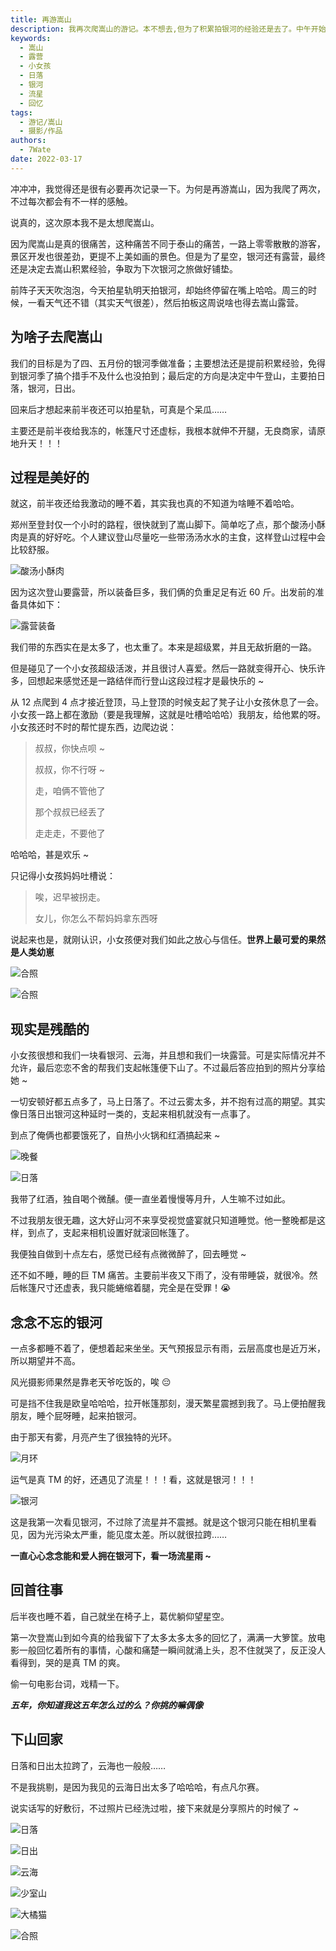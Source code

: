 ```yaml
---
title: 再游嵩山
description: 我再次爬嵩山的游记。本不想去,但为了积累拍银河的经验还是去了。中午开始登山,装备很多也很重。遇到一个活泼的小女孩,让过程很开心。到山顶吃饭看日落,帐篷太小睡得不舒服。凌晨看到了银河,虽然不太清晰,还遇到了流星。我坐着回忆往事,看日出后就下山了。这次虽然辛苦,但过程是开心的,留下了许多回忆。
keywords:
  - 嵩山
  - 露营
  - 小女孩
  - 日落
  - 银河
  - 流星
  - 回忆
tags:
  - 游记/嵩山
  - 摄影/作品
authors:
  - 7Wate
date: 2022-03-17
---
```


冲冲冲，我觉得还是很有必要再次记录一下。为何是再游嵩山，因为我爬了两次，不过每次都会有不一样的感触。

说真的，这次原本我不是太想爬嵩山。

因为爬嵩山是真的很痛苦，这种痛苦不同于泰山的痛苦，一路上零零散散的游客，景区开发也很差劲，更提不上美如画的景色。但是为了星空，银河还有露营，最终还是决定去嵩山积累经验，争取为下次银河之旅做好铺垫。

前阵子天天吹泡泡，今天拍星轨明天拍银河，却始终停留在嘴上哈哈。周三的时候，一看天气还不错（其实天气很差），然后拍板这周说啥也得去嵩山露营。

## 为啥子去爬嵩山

我们的目标是为了四、五月份的银河季做准备；主要想法还是提前积累经验，免得到银河季了搞个措手不及什么也没拍到；最后定的方向是决定中午登山，主要拍日落，银河，日出。

回来后才想起来前半夜还可以拍星轨，可真是个呆瓜……

主要还是前半夜给我冻的，帐篷尺寸还虚标，我根本就伸不开腿，无良商家，请原地升天！！！

## 过程是美好的

就这，前半夜还给我激动的睡不着，其实我也真的不知道为啥睡不着哈哈。

郑州至登封仅一个小时的路程，很快就到了嵩山脚下。简单吃了点，那个酸汤小酥肉是真的好好吃。个人建议登山尽量吃一些带汤汤水水的主食，这样登山过程中会比较舒服。

![酸汤小酥肉](https://static.7wate.com/img/2022/03/17/e40ed44463b61.jpg)

因为这次登山要露营，所以装备巨多，我们俩的负重足足有近 60 斤。出发前的准备具体如下：

![露营装备](https://static.7wate.com/img/2022/03/17/d929e744e9040.png)

我们带的东西实在是太多了，也太重了。本来是超级累，并且无敌折磨的一路。

但是碰见了一个小女孩超级活泼，并且很讨人喜爱。然后一路就变得开心、快乐许多，回想起来感觉还是一路结伴而行登山这段过程才是最快乐的 ~

从 12 点爬到 4 点才接近登顶，马上登顶的时候支起了凳子让小女孩休息了一会。小女孩一路上都在激励（要是我理解，这就是吐槽哈哈哈）我朋友，给他累的呀。小女孩还时不时的帮忙提东西，边爬边说：

> 叔叔，你快点呗 ~
> 
> 叔叔，你不行呀 ~
> 
> 走，咱俩不管他了
> 
> 那个叔叔已经丢了
> 
> 走走走，不要他了

哈哈哈，甚是欢乐 ~

只记得小女孩妈妈吐槽说：

> 唉，迟早被拐走。
> 
> 女儿，你怎么不帮妈妈拿东西呀

说起来也是，就刚认识，小女孩便对我们如此之放心与信任。**世界上最可爱的果然是人类幼崽**

![合照](https://static.7wate.com/img/2022/03/17/e3c5420154abb.jpg)

![合照](https://static.7wate.com/img/2022/03/17/9287cb3dde7f6.jpg)

## 现实是残酷的

小女孩很想和我们一块看银河、云海，并且想和我们一块露营。可是实际情况并不允许，最后恋恋不舍的帮我们支起帐篷便下山了。不过最后答应拍到的照片分享给她 ~

一切安顿好都五点多了，马上日落了。不过云雾太多，并不抱有过高的期望。其实像日落日出银河这种延时一类的，支起来相机就没有一点事了。

到点了俺俩也都要饿死了，自热小火锅和红酒搞起来 ~

![晚餐](https://static.7wate.com/img/2022/03/17/c09eee3d9fe7a.jpg)

![日落](https://static.7wate.com/img/2022/03/17/fec803245db6f.jpg)

我带了红酒，独自喝个微醺。便一直坐着慢慢等月升，人生嘛不过如此。

不过我朋友很无趣，这大好山河不来享受视觉盛宴就只知道睡觉。他一整晚都是这样，到点了，支起来相机设置好就滚回帐篷了。

我便独自做到十点左右，感觉已经有点微微醉了，回去睡觉 ~

还不如不睡，睡的巨 TM 痛苦。主要前半夜又下雨了，没有带睡袋，就很冷。然后帐篷尺寸还虚表，我只能蜷缩着腿，完全是在受罪！😭

## 念念不忘的银河

一点多都睡不着了，便想着起来坐坐。天气预报显示有雨，云层高度也是近万米，所以期望并不高。

风光摄影师果然是靠老天爷吃饭的，唉 😔

可是挡不住我是欧皇哈哈哈，拉开帐篷那刻，漫天繁星震撼到我了。马上便拍醒我朋友，睡个屁呀睡，起来拍银河。

由于那天有雾，月亮产生了很独特的光环。

![月环](https://static.7wate.com/img/2022/03/17/d5b5aa8135bdc.jpg)

运气是真 TM 的好，还遇见了流星！！！看，这就是银河！！！

![银河](https://static.7wate.com/img/2022/03/17/4e886963623e9.jpg)

这是我第一次看见银河，不过除了流星并不震撼。就是这个银河只能在相机里看见，因为光污染太严重，能见度太差。所以就很拉跨……

**一直心心念念能和爱人拥在银河下，看一场流星雨 ~**

## 回首往事

后半夜也睡不着，自己就坐在椅子上，葛优躺仰望星空。

第一次登嵩山到如今真的给我留下了太多太多太多的回忆了，满满一大箩筐。放电影一般回忆着所有的事情，心酸和痛楚一瞬间就涌上头，忍不住就哭了，反正没人看得到，哭的是真 TM 的爽。

偷一句电影台词，戏精一下。

***五年，你知道我这五年怎么过的么？你挑的嘛偶像***

## 下山回家

日落和日出太拉跨了，云海也一般般……

不是我挑剔，是因为我见的云海日出太多了哈哈哈，有点凡尔赛。

说实话写的好敷衍，不过照片已经洗过啦，接下来就是分享照片的时候了 ~

![日落](https://static.7wate.com/img/2022/03/17/956e1ea45f4cd.jpg)

![日出](https://static.7wate.com/img/2022/03/17/5c015f4f7eb38.jpg)

![云海](https://static.7wate.com/img/2022/03/17/cbf9ee34d8a98.jpg)

![少室山](https://static.7wate.com/img/2022/03/17/3fac3fdeb4a85.jpg)

![大橘猫](https://static.7wate.com/img/2022/03/17/3a5d378bca76d.jpg)

![合照](https://static.7wate.com/img/2022/03/17/7519f053a9995.jpg)
